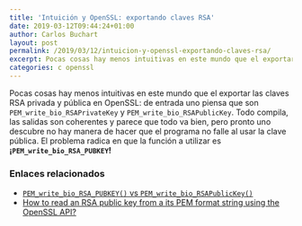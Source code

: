 ```yaml
---
title: 'Intuición y OpenSSL: exportando claves RSA'
date: 2019-03-12T09:44:24+01:00
author: Carlos Buchart
layout: post
permalink: /2019/03/12/intuicion-y-openssl-exportando-claves-rsa/
excerpt: Pocas cosas hay menos intuitivas en este mundo que el exportar las claves RSA privada y pública en OpenSSL. Veamos cómo hacerlo correctamente.
categories: c openssl
---
```

Pocas cosas hay menos intuitivas en este mundo que el exportar las claves RSA privada y pública en OpenSSL: de entrada uno piensa que son `PEM_write_bio_RSAPrivateKey` y `PEM_write_bio_RSAPublicKey`. Todo compila, las salidas son coherentes y parece que todo va bien, pero pronto uno descubre no hay manera de hacer que el programa no falle al usar la clave pública. El problema radica en que la función a utilizar es **¡`PEM_write_bio_RSA_PUBKEY`!**

### Enlaces relacionados

- [`PEM_write_bio_RSA_PUBKEY()` vs `PEM_write_bio_RSAPublicKey()`](https://dmiyakawa.blogspot.com/2013/03/pemwritebiorsapubkey-vs.html)
- [How to read an RSA public key from a its PEM format string using the OpenSSL API?](https://stackoverflow.com/a/42484452/1485885)
